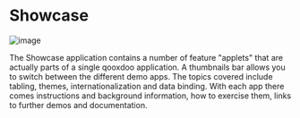 Showcase
========

![image](showcase.png%0A%20%20%20%20%20%20%20%20:target:%20http://demo.qooxdoo.org/%{version}/showcase)

The Showcase application contains a number of feature "applets" that are actually parts of a single qooxdoo application. A thumbnails bar allows you to switch between the different demo apps. The topics covered include tabling, themes, internationalization and data binding. With each app there comes instructions and background information, how to exercise them, links to further demos and documentation.
